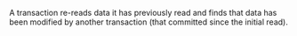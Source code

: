 A transaction re-reads data it has previously read and finds that data has been modified by another transaction (that committed since the initial read).